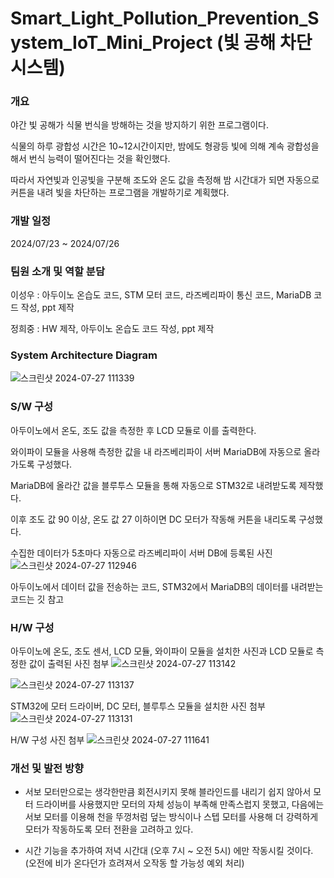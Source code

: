 # Smart_Light_Pollution_Prevention_System_IoT_Mini_Project (빛 공해 차단 시스템)

### 개요

야간 빛 공해가 식물 번식을 방해하는 것을 방지하기 위한 프로그램이다.


식물의 하루 광합성 시간은 10~12시간이지만, 밤에도 형광등 빛에 의해 계속 광합성을 해서 번식 능력이 떨어진다는 것을 확인했다.


따라서 자연빛과 인공빛을 구분해 조도와 온도 값을 측정해 밤 시간대가 되면 자동으로 커튼을 내려 빛을 차단하는 프로그램을 개발하기로 계획했다.


### 개발 일정
2024/07/23 ~ 2024/07/26


### 팀원 소개 및 역할 분담
이성우 : 아두이노 온습도 코드, STM 모터 코드, 라즈베리파이 통신 코드, MariaDB 코드 작성, ppt 제작 


정희중 : HW 제작, 아두이노 온습도 코드 작성, ppt 제작



### System Architecture Diagram
![스크린샷 2024-07-27 111339](https://github.com/user-attachments/assets/91179857-1b02-4195-9df1-a1a69e0e7b9c)


### S/W 구성
아두이노에서 온도, 조도 값을 측정한 후 LCD 모듈로 이를 출력한다.


와이파이 모듈을 사용해 측정한 값을 내 라즈베리파이 서버 MariaDB에 자동으로 올라가도록 구성했다.


MariaDB에 올라간 값을 블루투스 모듈을 통해 자동으로 STM32로 내려받도록 제작했다.


이후 조도 값 90 이상, 온도 값 27 이하이면 DC 모터가 작동해 커튼을 내리도록 구성했다.


수집한 데이터가 5초마다 자동으로 라즈베리파이 서버 DB에 등록된 사진
![스크린샷 2024-07-27 112946](https://github.com/user-attachments/assets/b6c1cfc6-cf46-4fbf-965a-677e266e5c30)


아두이노에서 데이터 값을 전송하는 코드, STM32에서 MariaDB의 데이터를 내려받는 코드는 깃 참고


### H/W 구성
아두이노에 온도, 조도 센서, LCD 모듈, 와이파이 모듈을 설치한 사진과 LCD 모듈로 측정한 값이 출력된 사진 첨부 
![스크린샷 2024-07-27 113142](https://github.com/user-attachments/assets/7e7960d0-b223-4e16-a5aa-40124e96d954)

![스크린샷 2024-07-27 113137](https://github.com/user-attachments/assets/03bd37f8-034c-4a1e-adac-d4fb83d698e4)


STM32에 모터 드라이버, DC 모터, 블루투스 모듈을 설치한 사진 첨부  
![스크린샷 2024-07-27 113131](https://github.com/user-attachments/assets/9f1b04ed-c5b4-491a-9463-b3666322954a)


H/W 구성 사진 첨부
![스크린샷 2024-07-27 111641](https://github.com/user-attachments/assets/7020d69b-15c0-4278-bbc6-29f96d245ae3)


### 개선 및 발전 방향
- 서보 모터만으로는 생각한만큼 회전시키지 못해 블라인드를 내리기 쉽지 않아서 모터 드라이버를 사용했지만 모터의 자체 성능이 부족해 만족스럽지 못했고, 다음에는 서보 모터를 이용해 천을 뚜껑처럼 덮는 방식이나 스텝 모터를 사용해 더 강력하게 모터가 작동하도록 모터 전환을 고려하고 있다.

  
- 시간 기능을 추가하여 저녁 시간대 (오후 7시 ~ 오전 5시) 에만 작동시킬 것이다. (오전에 비가 온다던가 흐려져서 오작동 할 가능성 예외 처리)


